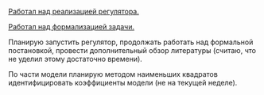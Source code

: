 
[Работал над реализацией регулятора.](https://github.com/Enapter/itmo-ml/blob/master/electrolysers_control/Model/Version6/controller_adjustment.ipynb)

[Работал над формализацией задачи.](https://github.com/Enapter/itmo-ml/blob/master/electrolysers_control/%D0%9F%D0%BE%D1%81%D1%82%D0%B0%D0%BD%D0%BE%D0%B2%D0%BA%D0%B0.pdf)

Планирую запустить регулятор, продолжать работать над формальной постановкой, провести дополнительный обзор литературы (считаю, что не уделил этому достаточно времени).

По части модели планирую методом наименьших квадратов идентифицировать коэффициенты модели (не на текущей неделе).
